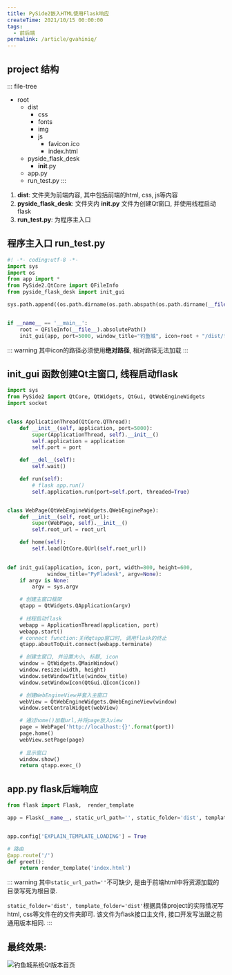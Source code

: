 ```yaml
---
title: PySide2嵌入HTML使用Flask响应
createTime: 2021/10/15 00:00:00
tags:
  - 前后端
permalink: /article/gvahiniq/
---
```


## project 结构

::: file-tree
- root
  - dist
    - css
    - fonts
    - img
    - js
      - favicon.ico
      - index.html
  - pyside_flask_desk
    - __init__.py
  - app.py
  - run_test.py
:::

1. **dist**: 文件夹为前端内容, 其中包括前端的html, css, js等内容
2. **pyside_flask_desk**: 文件夹内 **____init____.py** 文件为创建Qt窗口, 并使用线程启动flask
3. **run_test.py**: 为程序主入口


## 程序主入口 run_test.py

```python
#! -*- coding:utf-8 -*-
import sys
import os
from app import *
from PySide2.QtCore import QFileInfo
from pyside_flask_desk import init_gui

sys.path.append((os.path.dirname(os.path.abspath(os.path.dirname(__file__)))).replace("\\", "/"))


if __name__ == '__main__':
    root = QFileInfo(__file__).absolutePath()
    init_gui(app, port=5000, window_title="钓鱼城", icon=root + "/dist/favicon.ico")


```

::: warning 
其中icon的路径必须使用**绝对路径**, 相对路径无法加载
:::


## init_gui 函数创建Qt主窗口, 线程启动flask

```python
import sys
from PySide2 import QtCore, QtWidgets, QtGui, QtWebEngineWidgets
import socket


class ApplicationThread(QtCore.QThread):
    def __init__(self, application, port=5000):
        super(ApplicationThread, self).__init__()
        self.application = application
        self.port = port

    def __del__(self):
        self.wait()

    def run(self):
        # flask app.run()
        self.application.run(port=self.port, threaded=True)


class WebPage(QtWebEngineWidgets.QWebEnginePage):
    def __init__(self, root_url):
        super(WebPage, self).__init__()
        self.root_url = root_url

    def home(self):
        self.load(QtCore.QUrl(self.root_url))

        
def init_gui(application, icon, port, width=800, height=600,
             window_title="PyFladesk", argv=None):
    if argv is None:
        argv = sys.argv

    # 创建主窗口框架
    qtapp = QtWidgets.QApplication(argv)
    
    # 线程启动flask
    webapp = ApplicationThread(application, port)
    webapp.start()
    # connect function:关闭qtapp窗口时, 调用flask的终止
    qtapp.aboutToQuit.connect(webapp.terminate) 

    # 创建主窗口, 并设置大小, 标题, icon
    window = QtWidgets.QMainWindow()
    window.resize(width, height)
    window.setWindowTitle(window_title)
    window.setWindowIcon(QtGui.QIcon(icon))

    # 创建WebEngineView并套入主窗口
    webView = QtWebEngineWidgets.QWebEngineView(window)
    window.setCentralWidget(webView)

    # 通过home()加载url,并将page放入view
    page = WebPage('http://localhost:{}'.format(port))
    page.home()
    webView.setPage(page)
	
    # 显示窗口
    window.show()
    return qtapp.exec_()

```

## app.py flask后端响应

```python
from flask import Flask,  render_template

app = Flask(__name__, static_url_path='', static_folder='dist', template_folder='dist')


app.config['EXPLAIN_TEMPLATE_LOADING'] = True

# 路由
@app.route('/')
def greet():
    return render_template('index.html')


```
::: warning
其中`static_url_path=''`不可缺少, 是由于前端html中将资源加载的目录写死为根目录. 

`static_folder='dist', template_folder='dist'`根据具体project的实际情况写html, css等文件在的文件夹即可. 
该文件为flask接口主文件, 接口开发写法跟之前通用版本相同. 
:::

## 最终效果:

![钓鱼城系统Qt版本首页](/screen_shot/fishing-castle-qt-homepage.png)


